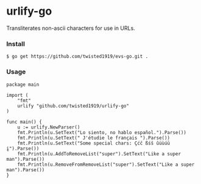 # urlify-go
Transliterates non-ascii characters for use in URLs.

### Install  
```
$ go get https://github.com/twisted1919/evs-go.git .  
```

### Usage
```
package main  

import (  
	"fmt"  
	urlify "github.com/twisted1919/urlify-go"  
)  

func main() {  
	u := urlify.NewParser()  
	fmt.Println(u.SetText("Lo siento, no hablo español.").Parse())  
	fmt.Println(u.SetText(" J'étudie le français ").Parse())  
	fmt.Println(u.SetText("Some special chars: Çćč ßśš ûüùúū į").Parse())  
	fmt.Println(u.AddToRemoveList("super").SetText("Like a super man").Parse())  
	fmt.Println(u.RemoveFromRemoveList("super").SetText("Like a super man").Parse())  
}

```
